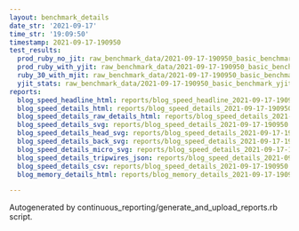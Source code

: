 ```yaml
---
layout: benchmark_details
date_str: '2021-09-17'
time_str: '19:09:50'
timestamp: 2021-09-17-190950
test_results:
  prod_ruby_no_jit: raw_benchmark_data/2021-09-17-190950_basic_benchmark_prod_ruby_no_jit.json
  prod_ruby_with_yjit: raw_benchmark_data/2021-09-17-190950_basic_benchmark_prod_ruby_with_yjit.json
  ruby_30_with_mjit: raw_benchmark_data/2021-09-17-190950_basic_benchmark_ruby_30_with_mjit.json
  yjit_stats: raw_benchmark_data/2021-09-17-190950_basic_benchmark_yjit_stats.json
reports:
  blog_speed_headline_html: reports/blog_speed_headline_2021-09-17-190950.html
  blog_speed_details_html: reports/blog_speed_details_2021-09-17-190950.html
  blog_speed_details_raw_details_html: reports/blog_speed_details_2021-09-17-190950.raw_details.html
  blog_speed_details_svg: reports/blog_speed_details_2021-09-17-190950.svg
  blog_speed_details_head_svg: reports/blog_speed_details_2021-09-17-190950.head.svg
  blog_speed_details_back_svg: reports/blog_speed_details_2021-09-17-190950.back.svg
  blog_speed_details_micro_svg: reports/blog_speed_details_2021-09-17-190950.micro.svg
  blog_speed_details_tripwires_json: reports/blog_speed_details_2021-09-17-190950.tripwires.json
  blog_speed_details_csv: reports/blog_speed_details_2021-09-17-190950.csv
  blog_memory_details_html: reports/blog_memory_details_2021-09-17-190950.html

---
```

Autogenerated by continuous_reporting/generate_and_upload_reports.rb script.
